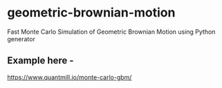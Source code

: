 # geometric-brownian-motion
Fast Monte Carlo Simulation of Geometric Brownian Motion using Python generator

## Example here - 
https://www.quantmill.io/monte-carlo-gbm/

